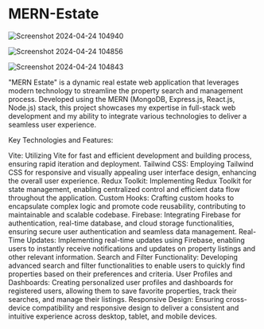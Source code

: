 ﻿# MERN-Estate



![Screenshot 2024-04-24 104940](https://github.com/khushboo0511/MERN-Estate/assets/69863418/c105d809-5c85-4230-8f76-6f246983c3a3)


![Screenshot 2024-04-24 104856](https://github.com/khushboo0511/MERN-Estate/assets/69863418/7755fafc-eb2d-4295-8985-6134c84ba5b1)


![Screenshot 2024-04-24 104843](https://github.com/khushboo0511/MERN-Estate/assets/69863418/ddd3c452-7228-40ac-b2be-62bec4cfa2cd)

"MERN Estate" is a dynamic real estate web application that leverages modern technology to streamline the property search and management process. Developed using the MERN (MongoDB, Express.js, React.js, Node.js) stack, this project showcases my expertise in full-stack web development and my ability to integrate various technologies to deliver a seamless user experience.

Key Technologies and Features:

Vite: Utilizing Vite for fast and efficient development and building process, ensuring rapid iteration and deployment.
Tailwind CSS: Employing Tailwind CSS for responsive and visually appealing user interface design, enhancing the overall user experience.
Redux Toolkit: Implementing Redux Toolkit for state management, enabling centralized control and efficient data flow throughout the application.
Custom Hooks: Crafting custom hooks to encapsulate complex logic and promote code reusability, contributing to maintainable and scalable codebase.
Firebase: Integrating Firebase for authentication, real-time database, and cloud storage functionalities, ensuring secure user authentication and seamless data management.
Real-Time Updates: Implementing real-time updates using Firebase, enabling users to instantly receive notifications and updates on property listings and other relevant information.
Search and Filter Functionality: Developing advanced search and filter functionalities to enable users to quickly find properties based on their preferences and criteria.
User Profiles and Dashboards: Creating personalized user profiles and dashboards for registered users, allowing them to save favorite properties, track their searches, and manage their listings.
Responsive Design: Ensuring cross-device compatibility and responsive design to deliver a consistent and intuitive experience across desktop, tablet, and mobile devices.
